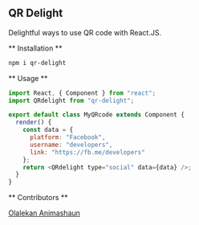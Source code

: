 ## QR Delight

Delightful ways to use QR code with React.JS.

** Installation **

```bash
npm i qr-delight
```

** Usage **

```javascript
import React, { Component } from "react";
import QRdelight from "qr-delight";

export default class MyQRcode extends Component {
  render() {
    const data = {
      platform: "Facebook",
      username: "developers",
      link: "https://fb.me/developers"
    };
    return <QRdelight type="social" data={data} />;
  }
}
```

** Contributors **

[Olalekan Animashaun](https://github.com/kimolalekan)
